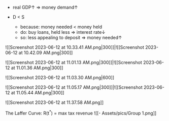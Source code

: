 
- real GDP↑ => money demand↑

- D < S
	- because: money needed < money held
	- do: buy loans, held less => interest rate↓
	- so: less appealing to deposit => money needed↑

![[Screenshot 2023-06-12 at 10.33.41 AM.png|300]]|![[Screenshot 2023-06-12 at 10.42.09 AM.png|300]]

![[Screenshot 2023-06-12 at 11.01.13 AM.png|300]]|![[Screenshot 2023-06-12 at 11.01.36 AM.png|300]]

![[Screenshot 2023-06-12 at 11.03.30 AM.png|600]]

![[Screenshot 2023-06-12 at 11.05.17 AM.png|300]]|![[Screenshot 2023-06-12 at 11.05.44 AM.png|300]]

![[Screenshot 2023-06-12 at 11.37.58 AM.png]]

The Laffer Curve: R(t$^*$) = max tax revenue
![[- Assets/pics/Group 1.png]]